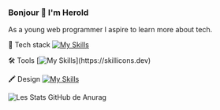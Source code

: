 ### Bonjour 👋 I'm Herold

As a young web programmer I aspire to learn more about tech.

🧰 Tech stack
[![My Skills](https://skillicons.dev/icons?i=bootstrap,sass,react,symfony,mysql,postgres)](https://skillicons.dev)


🛠️ Tools
[![My Skills](https://skillicons.dev/icons?i=git,vscode,)](https://skillicons.dev)


🖍️ Design
[![My Skills](https://skillicons.dev/icons?i=figma)](https://skillicons.dev)



![Les Stats GitHub de Anurag](https://github-readme-stats.vercel.app/api?username=herold7&show_icons=true&theme=synthwave)

          

          

<!--
**Herold7/Herold7** is a ✨ _special_ ✨ repository because its `README.md` (this file) appears on your GitHub profile.

Here are some ideas to get you started:
            
          

- 🔭 I’m currently working on ...
- 🌱 I’m currently learning ...
- 👯 I’m looking to collaborate on ...
- 🤔 I’m looking for help with ...
- 💬 Ask me about ...
- 📫 How to reach me: ...
- 😄 Pronouns: ...
- ⚡ Fun fact: ...
-->
